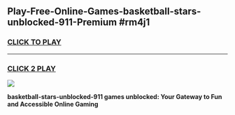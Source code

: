 
## Play-Free-Online-Games-basketball-stars-unblocked-911-Premium #rm4j1
<h3>
<a href="https://premium.freeplayer.one?title=basketball-stars-unblocked-911&ref=8M">CLICK TO PLAY</a></h3>
<hr>

<h3>
<a href="https://premium.freeplayer.one?title=basketball-stars-unblocked-911&ref=8M">CLICK 2 PLAY</a>
  
</h3>

<a href="https://premium.freeplayer.one?title=basketball-stars-unblocked-911&ref=8M"><img src="https://clearcache.store/games.png"></a>


**basketball-stars-unblocked-911 games unblocked: Your Gateway to Fun and Accessible Online Gaming**

